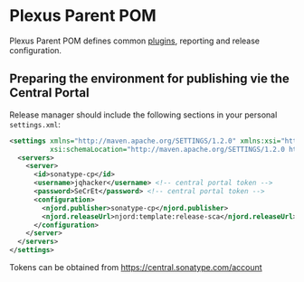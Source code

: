 # Plexus Parent POM

Plexus Parent POM defines common [plugins](./plugin-management.html), reporting and release configuration.

## Preparing the environment for publishing vie the Central Portal

Release manager should include the following sections in your personal `settings.xml`:

```xml
<settings xmlns="http://maven.apache.org/SETTINGS/1.2.0" xmlns:xsi="http://www.w3.org/2001/XMLSchema-instance"
          xsi:schemaLocation="http://maven.apache.org/SETTINGS/1.2.0 https://maven.apache.org/xsd/settings-1.2.0.xsd">
  <servers>
    <server>
      <id>sonatype-cp</id>
      <username>jqhacker</username> <!-- central portal token -->
      <password>SeCrEt</password> <!-- central portal token -->
      <configuration>
        <njord.publisher>sonatype-cp</njord.publisher>
        <njord.releaseUrl>njord:template:release-sca</njord.releaseUrl>
      </configuration>
    </server>
  </servers>
</settings>
```

Tokens can be obtained from https://central.sonatype.com/account

